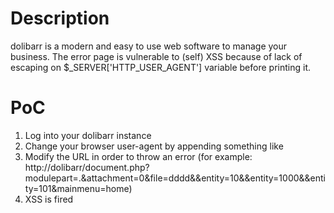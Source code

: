 # Description

dolibarr is a modern and easy to use web software to manage your business.
The error page is vulnerable to (self) XSS because of lack of escaping on $_SERVER['HTTP_USER_AGENT'] variable before printing it.


# PoC

1. Log into your dolibarr instance
2. Change your browser user-agent by appending something like <script>alert(document.domain);</script>
3. Modify the URL in order to throw an error (for example: http://dolibarr/document.php?modulepart=.&attachment=0&file=dddd&&entity=10&&entity=1000&&entity=101&mainmenu=home)
4. XSS is fired
